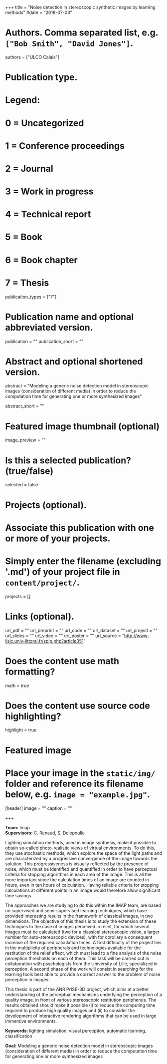 +++
title = "Noise detection in stereoscopic synthetic images by learning methods"
#date = "2018-07-03"

# Authors. Comma separated list, e.g. `["Bob Smith", "David Jones"]`.
authors = ["ULCO Calais"]

# Publication type.
# Legend:
# 0 = Uncategorized
# 1 = Conference proceedings
# 2 = Journal
# 3 = Work in progress
# 4 = Technical report
# 5 = Book
# 6 = Book chapter
# 7 = Thesis
publication_types = ["7"]

# Publication name and optional abbreviated version.
publication = ""
publication_short = ""

# Abstract and optional shortened version.
abstract = "Modeling a generic noise detection model in stereoscopic images (consideration of different media) in order to reduce the computation time for generating one or more synthesized images"

abstract_short = ""

# Featured image thumbnail (optional)
image_preview = ""

# Is this a selected publication? (true/false)
selected = false

# Projects (optional).
#   Associate this publication with one or more of your projects.
#   Simply enter the filename (excluding '.md') of your project file in `content/project/`.
projects = []

# Links (optional).
url_pdf = ""
url_preprint = ""
url_code = ""
url_dataset = ""
url_project = ""
url_slides = ""
url_video = ""
url_poster = ""
url_source = "http://www-lisic.univ-littoral.fr/spip.php?article351"

# Does the content use math formatting?
math = true

# Does the content use source code highlighting?
highlight = true

# Featured image
# Place your image in the `static/img/` folder and reference its filename below, e.g. `image = "example.jpg"`.
[header]
image = ""
caption = ""

+++

**Team:** Imap <br> **Supervisors:** C. Renaud, S. Delepoulle

Lighting simulation methods, used in image synthesis, make it possible to obtain so-called photo-realistic views of virtual environments. To do this, they use stochastic methods, which explore the space of the light paths and are characterized by a progressive convergence of the image towards the solution. This progressiveness is visually reflected by the presence of noise, which must be identified and quantified in order to have perceptual criteria for stopping algorithms in each area of the image. This is all the more important since the calculation times of an image are counted in hours, even in ten hours of calculation. Having reliable criteria for stopping calculations at different points in an image would therefore allow significant time savings.

The approaches we are studying to do this within the IMAP team, are based on supervised and semi-supervised learning techniques, which have provided interesting results in the framework of classical images, in two dimensions. The objective of this thesis is to study the extension of these techniques to the case of images perceived in relief, for which several images must be calculated (two for a classical stereoscopic vision, a larger number for auto-stereoscopic devices), with for corollary a consequent increase of the required calculation times. A first difficulty of the project lies in the multiplicity of peripherals and technologies available for the restitution of the relief effect, which must lead to a fine analysis of the noise perception thresholds on each of them. This task will be carried out in collaboration with psychologists from the University of Lille, specialized in perception. A second phase of the work will consist in searching for the learning tools best able to provide a correct answer to the problem of noise perception in images.

This thesis is part of the ANR PrISE-3D project, which aims at a better understanding of the perceptual mechanisms underlying the perception of a quality image, in front of various stereoscopic restitution peripherals. The results obtained should make it possible (i) to reduce the computing time required to produce high quality images and (ii) to consider the development of interactive rendering algorithms that can be used in large immersive environments.

**Keywords:** lighting simulation, visual perception, automatic learning, classification

**Goal:** Modeling a generic noise detection model in stereoscopic images (consideration of different media) in order to reduce the computation time for generating one or more synthesized images
